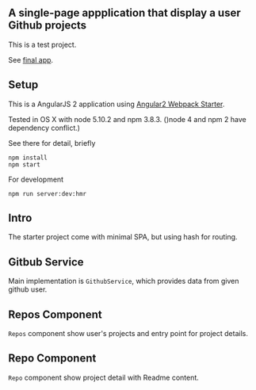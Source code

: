 ## A single-page appplication that display a user Github projects

This is a test project.

See [final app](https://yathit.github.io/github-viewer/dist/index.html).

## Setup

This is a AngularJS 2 application using [Angular2 Webpack Starter](https://github.com/AngularClass/angular2-webpack-starter). 

Tested in OS X with node 5.10.2 and npm 3.8.3. ()node 4 and npm 2 have dependency conflict.)

See there for detail, briefly

    npm install
    npm start
    
For development

    npm run server:dev:hmr
    
## Intro 
    
The starter project come with minimal SPA, but using hash for routing.     
    
## Gitbub Service
    
Main implementation is `GithubService`, which provides data from given github user.

## Repos Component
    
`Repos` component show user's projects and entry point for project details.

## Repo Component

`Repo` component show project detail with Readme content.
   
    


